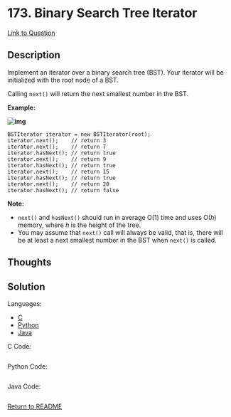 # 173. Binary Search Tree Iterator
[Link to Question](https://leetcode.com/problems/binary-search-tree-iterator/)

## Description

Implement an iterator over a binary search tree (BST). Your iterator will be initialized with the root node of a BST.

Calling `next()` will return the next smallest number in the BST.

 



**Example:**

**![img](https://assets.leetcode.com/uploads/2018/12/25/bst-tree.png)**

```
BSTIterator iterator = new BSTIterator(root);
iterator.next();    // return 3
iterator.next();    // return 7
iterator.hasNext(); // return true
iterator.next();    // return 9
iterator.hasNext(); // return true
iterator.next();    // return 15
iterator.hasNext(); // return true
iterator.next();    // return 20
iterator.hasNext(); // return false
```

 

**Note:**

- `next()` and `hasNext()` should run in average O(1) time and uses O(*h*) memory, where *h* is the height of the tree.
- You may assume that `next()` call will always be valid, that is, there will be at least a next smallest number in the BST when `next()` is called.



## Thoughts

## Solution

Languages:

- [C](#C)
- [Python](#python)
- [Java](#java)

<div id="C"></div>C Code:

```C

```

<div id="python"></div>Python Code:

```python

```

<div id="java"></div>Java Code:

```java

```

[Return to README](./../README.md)
